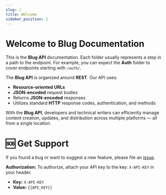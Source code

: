 ```yaml
---
slug: /
title: Welcome
sidebar_position: 1
---
```


# Welcome to Blug Documentation

This is the **Blug API** documentation. Each folder usually represents a step in a path to the endpoint. For example, you can expect the **Auth** folder to cover endpoints starting with `/auth/`.

The **Blug API** is organized around **REST**. Our API uses:

- **Resource-oriented URLs**  
- **JSON-encoded** request bodies  
- Returns **JSON-encoded** responses  
- Utilizes standard **HTTP** response codes, authentication, and methods  

With the **Blug API**, developers and technical writers can efficiently manage content creation, updates, and distribution across multiple platforms — all from a single location.

# 🆘 Get Support

If you found a bug or want to suggest a new feature, please file an [issue](https://github.com/blug-io/backend/issues).

**Authorization:** To authorize, attach your API key to the key: `X-API-KEY`  in your header.
  - **Key:** `X-API-KEY`
  - **Value:** `{{API_KEY}}`